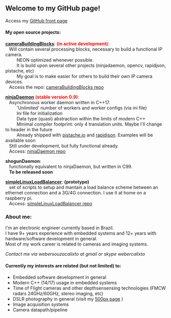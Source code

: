 ## Welcome to my GitHub page!  
Access my <a href="https://github.com/webercalixto" target="_blank">GitHub front page</a>  

#### My open source projects:  
  
**<a href="https://github.com/webercalixto/cameraBuildingBlocks" target="_blank">cameraBuildingBlocks</a>**: <span style="color:red">**(in active development)**</span>:  
&nbsp;&nbsp;&nbsp;Will contain several processing blocks, necessary to build a functional IP camera.  
&nbsp;&nbsp;&nbsp;&nbsp;&nbsp;&nbsp;&nbsp;&nbsp;&nbsp;NEON optimized whenever possible.  
&nbsp;&nbsp;&nbsp;&nbsp;&nbsp;&nbsp;&nbsp;&nbsp;&nbsp;It is build upon several other projects (ninjadaemon, opencv, rapidjson, pistache, etc)  
&nbsp;&nbsp;&nbsp;&nbsp;&nbsp;&nbsp;&nbsp;&nbsp;&nbsp;My goal is to make easier for others to build their own IP camera devices.  
&nbsp;&nbsp;&nbsp;Access the repo: <a href="https://github.com/webercalixto/cameraBuildingBlocks" target="_blank">cameraBuildingBlocks repo</a>    
  
**<a href="https://webercalixto.github.io/ninjaDaemon/" target="_blank">ninjaDaemon</a>** <span style="color:red">**(stable version 0.9)**</span>:  
&nbsp;&nbsp;&nbsp;Asynchronous worker daemon written in C++17.  
&nbsp;&nbsp;&nbsp;&nbsp;&nbsp;&nbsp;&nbsp;&nbsp;&nbsp;'Unlimited' number of workers and worker configs (via ini file)  
&nbsp;&nbsp;&nbsp;&nbsp;&nbsp;&nbsp;&nbsp;&nbsp;&nbsp;Ini file for initialization  
&nbsp;&nbsp;&nbsp;&nbsp;&nbsp;&nbsp;&nbsp;&nbsp;&nbsp;Data type (quasi) abstraction within the limits of modern C++  
&nbsp;&nbsp;&nbsp;&nbsp;&nbsp;&nbsp;&nbsp;&nbsp;&nbsp;Minimal compiler footprint: only 4 translation units. Maybe I'll change to header in the future  
&nbsp;&nbsp;&nbsp;&nbsp;&nbsp;&nbsp;&nbsp;&nbsp;&nbsp;Already shipped with <a href="https://pistache.io" target="_blank">pistache.io</a> and <a href="http://rapidjson.org/" target="_blank">rapidjson</a>. Examples will be available soon  
&nbsp;&nbsp;&nbsp;Still under development, but fully functional already.  
&nbsp;&nbsp;&nbsp;Access: <a href="https://webercalixto.github.io/ninjaDaemon/" target="_blank">ninjaDaemon repo</a>  
      
**shogunDaemon**:  
&nbsp;&nbsp;&nbsp;functionally equivalent to ninjaDaemon, but written in C99.  
&nbsp;&nbsp;&nbsp;**To be released soon**  
      
**<a href="https://github.com/webercalixto/simpleLinuxLoadBalancer" target="_blank">simpleLinuxLoadBalancer</a>**: **(prototype)**  
&nbsp;&nbsp;&nbsp;set of scripts to setup and mantain a load balance scheme between an ethernet connection and a 3G/4G connection. I use it at home on a raspberry pi.  
&nbsp;&nbsp;&nbsp;Access: <a href="https://github.com/webercalixto/simpleLinuxLoadBalancer" target="_blank">simpleLinuxLoadBalancer repo</a>  
  
### About me:

I'm an electronic engineer currently based in Brazil.  
I have 9+ years experience with embedded systems and 12+ years with hardware/software development in general.   
Most of my work career is related to cameras and imaging systems.  

*Contact me via webersouzacalixto at gmail or skype webercalixto*  

#### Currently my interests are related (but not limited) to:  
* Embedded software development in general  
* Modern C++ (14/17) usage in embedded systems  
* Time of Flight cameras and other depthsensensing technologies (FMCW radars 24GHz/60GHz, stereo imaging, etc)  
* DSLR photography in general (visit my <a href="https://500px.com/webercalixto" target="_blank">500px page</a> )  
* Image acquisition systems  
* Camera datapath/pipeline  
